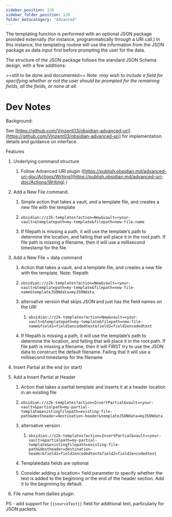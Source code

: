 ```yaml
---
sidebar_position: 120
sidebar_folder_position: 120
folder_metacategory: "Advanced"
---
```


The templating function is performed with an optional JSON package provided externally (for instance, programmatically through a URI call.) In this instance, the templating routine will use the information from the JSON package as data input first before prompting the user for the data. 

The structure of the JSON package follows the standard JSON Schema design, with a few additions:

==still to be done and documented==
*Note: may wish to include a field for specifying whether or not the user should be prompted for the remaining fields, all the fields, or none at all.* 


# Dev Notes

Background:

See [https://github.com/Vinzent03/obsidian-advanced-uri](https://github.com/Vinzent03/obsidian-advanced-uri) for implementation details and guidance on interface.

Features

1. Underlying command structure
    
    1. Follow Advanced URI plugin ([https://publish.obsidian.md/advanced-uri-doc/Actions/Writing](https://publish.obsidian.md/advanced-uri-doc/Actions/Writing) )
        
    
2. Add a New File command.
    
    1. Simple action that takes a vault, and a template file, and creates a new file with the template
        
    2. `obsidian://z2k-templates?action=New&vault=<your-vault>&templatepath=my-template&filepath=new-file-name`
        
    3. If filepath is missing a path, it will use the template’s path to determine the location, and failing that will place it in the root path. If file path is missing a filename, then it will use a millisecond timestamp for the file.
        
3. Add a New File + data command
    
    1. Action that takes a vault, and a template file, and creates a new file with the template. Note: filepath
        
    2. `obsidian://z2k-templates?action=New&vault=<your-vault>&templatepath=my-template&filepath=new-file-name&templateJSONdata=myJSONdata`
        
    3. alternative version that skips JSON and just has the field names on the URI
        
        1. `obsidian://z2k-templates?action=New&vault=<your-vault>&templatepath=my-template&filepath=new-file-name&field1=field1encodedtext&field2=field2encodedtext`
            
    4. If filepath is missing a path, it will use the template’s path to determine the location, and failing that will place it in the root path. If file path is missing a filename, then it will FIRST try to use the JSON data to construct the default filename. Failing that it will use a millisecond timestamp for the filename
        
4. Insert Partial at the end (or start)
    
5. Add a Insert Partial at Header
    
    1. Action that takes a partial template and inserts it at a header location in an existing file
        
    2. `obsidian://z2k-templates?action=InsertPartial&vault=<your-vault>&partialpath=my-partial-template&existingfilepath=existing-file-path&destheader=destination-header&templateJSONdata=myJSONdata`
        
    3. alternative version
        
        1. `obsidian://z2k-templates?action=InsertPartial&vault=<your-vault>&partialpath=my-partial-template&existingfilepath=existing-file-path&destheader=destination-header&field1=field1encodedtext&field2=field2encodedtext`
            
    4. Templatedata fields are optional
        
    5. Consider adding a location= field parameter to specify whether the text is added to the beginning or the end of the header section. Add it to the beginning by default.
        
6. File name from dailies plugin


PS - add support for `{{sourceText}}` field for additional text, particularly for JSON packets.
